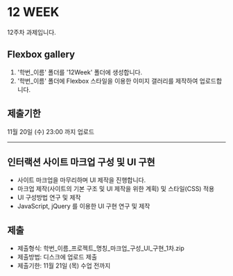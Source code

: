 # 12 WEEK

12주차 과제입니다.

## Flexbox gallery

1. '학번_이름' 폴더를 '12Week' 폴더에 생성합니다.
2. '학번_이름' 폴더에 Flexbox 스타일을 이용한 이미지 갤러리를 제작하여 업로드합니다.

## 제출기한

11월 20일 (수) 23:00 까지 업로드

<hr/>

## 인터랙션 사이트 마크업 구성 및 UI 구현

- 사이트 마크업을 마무리하며 UI 제작을 진행합니다.
- 마크업 제작(사이트의 기본 구조 및 UI 제작을 위한 계획) 및 스타일(CSS) 적용
- UI 구성방법 연구 및 제작
- JavaScript, jQuery 를 이용한 UI 구현 연구 및 제작

## 제출

- 제출형식: 학번_이름_프로젝트_명칭_마크업_구성_UI_구현_1차.zip
- 제출방법: 디스크에 업로드 제출
- 제출기한: 11월 21일 (목) 수업 전까지